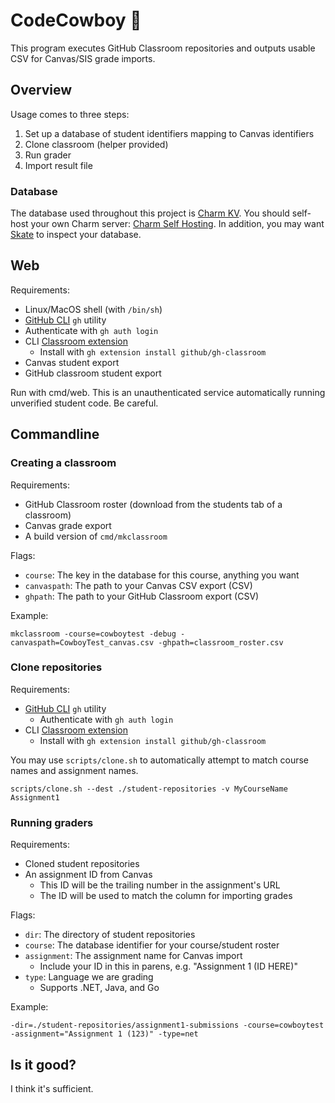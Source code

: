 # CodeCowboy 🤠

This program executes GitHub Classroom repositories and outputs usable CSV for Canvas/SIS grade imports.

## Overview

Usage comes to three steps:

1. Set up a database of student identifiers mapping to Canvas identifiers
2. Clone classroom (helper provided)
3. Run grader
4. Import result file

### Database

The database used throughout this project is [Charm KV](https://github.com/charmbracelet/charm#charm-kv). You should self-host your own Charm server: [Charm Self Hosting](https://github.com/charmbracelet/charm#self-hosting). In addition, you may want [Skate](https://github.com/charmbracelet/skate) to inspect your database.

## Web

Requirements:

- Linux/MacOS shell (with `/bin/sh`)
- [GitHub CLI](https://cli.github.com) `gh` utility
- Authenticate with `gh auth login`
- CLI [Classroom extension](https://docs.github.com/en/education/manage-coursework-with-github-classroom/teach-with-github-classroom/using-github-classroom-with-github-cli)
  - Install with `gh extension install github/gh-classroom`
- Canvas student export
- GitHub classroom student export

Run with cmd/web. This is an unauthenticated service automatically running unverified student code. Be careful.

## Commandline

### Creating a classroom

Requirements:

- GitHub Classroom roster (download from the students tab of a classroom)
- Canvas grade export
- A build version of `cmd/mkclassroom`

Flags:

- `course`: The key in the database for this course, anything you want
- `canvaspath`: The path to your Canvas CSV export (CSV)
- `ghpath`: The path to your GitHub Classroom export (CSV)

Example:

`mkclassroom -course=cowboytest -debug -canvaspath=CowboyTest_canvas.csv -ghpath=classroom_roster.csv`

### Clone repositories

Requirements:

- [GitHub CLI](https://cli.github.com) `gh` utility
  - Authenticate with `gh auth login`
- CLI [Classroom extension](https://docs.github.com/en/education/manage-coursework-with-github-classroom/teach-with-github-classroom/using-github-classroom-with-github-cli)
  - Install with `gh extension install github/gh-classroom`

You may use `scripts/clone.sh` to automatically attempt to match course names and assignment names.

`scripts/clone.sh --dest ./student-repositories -v MyCourseName Assignment1`

### Running graders

Requirements:

- Cloned student repositories
- An assignment ID from Canvas
  - This ID will be the trailing number in the assignment's URL
  - The ID will be used to match the column for importing grades

Flags:

- `dir`: The directory of student repositories
- `course`: The database identifier for your course/student roster
- `assignment`: The assignment name for Canvas import
  - Include your ID in this in parens, e.g. "Assignment 1 (ID HERE)"
- `type`: Language we are grading 
  - Supports .NET, Java, and Go

Example:

`-dir=./student-repositories/assignment1-submissions -course=cowboytest -assignment="Assignment 1 (123)" -type=net`

## Is it good?

I think it's sufficient.